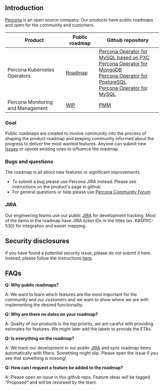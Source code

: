 ## Introduction
[Percona](https://www.percona.com/) is an open source company. Our products have public roadmaps and open for the community and customers. 

| Product | Public roadmap | Github repository |
| --- | --- | --- |
| Percona Kubernetes Operators | [Roadmap](https://github.com/percona/roadmap/projects/1) | [Percona Operator for MySQL based on PXC](https://github.com/percona/percona-xtradb-cluster-operator/)<br>[Percona Operator for MongoDB](https://github.com/percona/percona-server-mongodb-operator/)<br>[Percona Operator for PostgreSQL](https://github.com/percona/percona-postgresql-operator/)<br>[Percona Operator for MySQL](https://github.com/percona/percona-server-mysql-operator) |
| Percona Monitoring and Management | [WIP](https://github.com/percona/roadmap/projects/2) | [PMM](https://github.com/percona/pmm) |

### Goal

Public roadmaps are created to involve community into the process of shaping the product roadmap and keeping community informed about the progress to deliver the most wanted features. Anyone can submit new [Issues](https://github.com/percona/roadmap/issues) or upvote existing ones to influence the roadmap.

### Bugs and questions

The roadmap is all about new features or significant improvements. 
* To submit a bug please use Percona JIRA instead. Please see instructions on the product's page in github.
* For general questions or help please use [Percona Community Forum](https://forums.percona.com/)

### JIRA

Our engineering teams use our public [JIRA](https://jira.percona.com/) for development tracking. Most of the items in the roadmap have JIRA ticket IDs in the titles (ex. K8SPXC-530) for integration and easier mapping.


## Security disclosures

If you have found a potential security issue, please do not submit it here. Instead, please follow the instructions [here](https://www.percona.com/security).

## FAQs
**Q: Why public roadmaps?**

A: We want to learn which features are the most important for the community and our customers and we want to show where we are with implementing the desired functionality.

**Q: Why are there no dates on your roadmap?**

A: Quality of our products is the top priority, we are careful with providing estimates for features. We might later add the labels to provide the ETAs.

**Q: Is everything on the roadmap?**

A: We track our development in our public [JIRA](https://jira.percona.com) and sync roadmap items automatically with filters. Something might slip. Please open the issue if you see that something is missing!

**Q: How can I request a feature be added to the roadmap?**

A: Please open an issue in this github repo. Feature ideas will be tagged "Proposed" and will be reviewed by the team.
